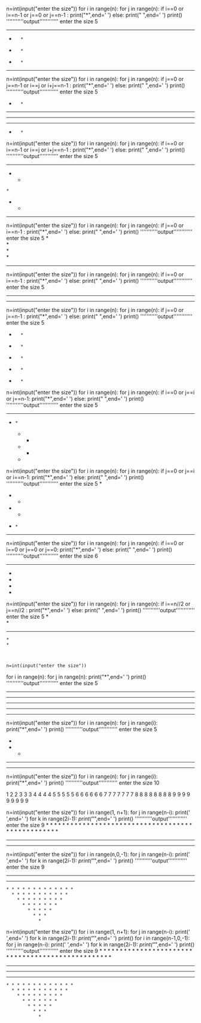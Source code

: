n=int(input("enter the size"))
for i in range(n):
    for j in range(n):
        if i==0 or  i==n-1 or j==0 or j==n-1 :
            print("*",end=' ')
        else:
            print(" ",end=' ')
    print()
'''''''''''output''''''''''''
enter the size 5
* * * * * 
*       * 
*       * 
*       * 
* * * * * 


n=int(input("enter the size"))
for i in range(n):
    for j in range(n):
        if j==0 or  j==n-1 or i==j or i+j==n-1 :
            print("*",end=' ')
        else:
            print(" ",end=' ')
    print()
'''''''''''output''''''''''''
enter the size 5
*       * 
* *   * * 
*   *   * 
* *   * * 
*       *


n=int(input("enter the size"))
for i in range(n):
    for j in range(n):
        if i==0 or  i==n-1 or i==j or i+j==n-1 :
            print("*",end=' ')
        else:
            print(" ",end=' ')
    print()
 '''''''''''output''''''''''''
 enter the size 5
* * * * * 
  *   *   
    *     
  *   *   
* * * * * 


n=int(input("enter the size"))
for i in range(n):
    for j in range(n):
        if j==0 or  i==n-1 :
            print("*",end=' ')
        else:
            print(" ",end=' ')
    print()
 '''''''''''output''''''''''''
    enter the size 5
*         
*         
*         
*         
* * * * * 


n=int(input("enter the size"))
for i in range(n):
    for j in range(n):
        if i==0 or  i==n-1 :
            print("*",end=' ')
        else:
            print(" ",end=' ')
    print()
   '''''''''''output''''''''''''
    enter the size 5
* * * * * 
          
          
          
* * * * * 


n=int(input("enter the size"))
for i in range(n):
    for j in range(n):
        if j==0 or  j==n-1 :
            print("*",end=' ')
        else:
            print(" ",end=' ')
    print()
  '''''''''''output''''''''''''
  enter the size 5
*       * 
*       * 
*       * 
*       * 
*       *

n=int(input("enter the size"))
for i in range(n):
    for j in range(n):
        if i==0 or  j==i or j==n-1:
            print("*",end=' ')
        else:
            print(" ",end=' ')
    print()
'''''''''''output''''''''''''
enter the size 5
* * * * * 
  *     * 
    *   * 
      * * 
       *


n=int(input("enter the size"))
for i in range(n):
    for j in range(n):
        if j==0 or  j==i or i==n-1:
            print("*",end=' ')
        else:
            print(" ",end=' ')
    print()
'''''''''''output''''''''''''
enter the size 5
*         
* *       
*   *     
*     *   
* * * * * 


n=int(input("enter the size"))
for i in range(n):
    for j in range(n):
        if i==0 or i==0 or j==0 or j==0:
            print("*",end=' ')
        else:
            print(" ",end=' ')
    print()
'''''''''''output''''''''''''
enter the size 6
* * * * * * 
*           
*           
*           
*           


n=int(input("enter the size"))
for i in range(n):
    for j in range(n):
        if i==n//2 or j==n//2 :
            print("*",end=' ')
        else:
            print(" ",end=' ')
    print()
'''''''''''output''''''''''''
enter the size 5
    *     
    *     
* * * * * 
    *     
    *     



    n=int(input("enter the size"))
for i in range(n):
    for j in range(n):
            print("*",end=' ')
    print()
'''''''''''output''''''''''''
enter the size 5
* * * * * 
* * * * * 
* * * * * 
* * * * * 
* * * * * 


n=int(input("enter the size"))
for i in range(n):
    for j in range(i):
            print("*",end=' ')
    print()
'''''''''''output''''''''''''
enter the size 5

* 
* * 
* * * 
* * * * 


n=int(input("enter the size"))
for i in range(n):
    for j in range(i):
            print("*",end=' ')
    print()
'''''''''''output''''''''''''
enter the size 10

1 
2 2 
3 3 3 
4 4 4 4 
5 5 5 5 5 
6 6 6 6 6 6 
7 7 7 7 7 7 7 
8 8 8 8 8 8 8 8 
9 9 9 9 9 9 9 9 9 


n=int(input("enter the size"))
for i in range(1, n+1):
    for j in range(n-i):
         print(' ',end=' ')
    for k in range(2*i-1):
         print("*",end=' ')
    print()
'''''''''''output''''''''''''
enter the size 9
                * 
              * * * 
            * * * * * 
          * * * * * * * 
        * * * * * * * * * 
      * * * * * * * * * * * 
    * * * * * * * * * * * * * 
  * * * * * * * * * * * * * * * 
* * * * * * * * * * * * * * * * * 


n=int(input("enter the size"))
for i in range(n,0,-1):
    for j in range(n-i):
         print(' ',end=' ')
    for k in range(2*i-1):
         print("*",end=' ')
    print()
'''''''''''output''''''''''''
enter the size 9
* * * * * * * * * * * * * * * * * 
  * * * * * * * * * * * * * * * 
    * * * * * * * * * * * * * 
      * * * * * * * * * * * 
        * * * * * * * * * 
          * * * * * * * 
            * * * * * 
              * * * 
                * 


n=int(input("enter the size"))
for i in range(1, n+1):
    for j in range(n-i):
         print(' ',end=' ')
    for k in range(2*i-1):
         print("*",end=' ')
    print()
for i in range(n-1,0,-1):
    for j in range(n-i):
         print(' ',end=' ')
    for k in range(2*i-1):
         print("*",end=' ')
    print()
'''''''''''output''''''''''''
enter the size 9
                * 
              * * * 
            * * * * * 
          * * * * * * * 
        * * * * * * * * * 
      * * * * * * * * * * * 
    * * * * * * * * * * * * * 
  * * * * * * * * * * * * * * * 
* * * * * * * * * * * * * * * * * 
  * * * * * * * * * * * * * * * 
    * * * * * * * * * * * * * 
      * * * * * * * * * * * 
        * * * * * * * * * 
          * * * * * * * 
            * * * * * 
              * * * 
                * 
